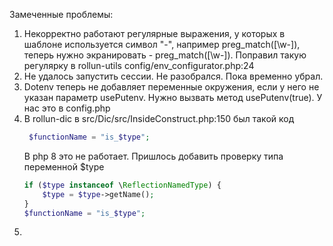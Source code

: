 Замеченные проблемы:

1. Некорректно работают регулярные выражения, у которых в шаблоне используется символ "-",
   например preg_match([\w-]), теперь нужно экранировать - preg_match([\w\-]).
   Поправил такую регулярку в rollun-utils config/env_configurator.php:24
2. Не удалось запустить сессии. Не разобрался. Пока временно убрал.
3. Dotenv теперь не добавляет переменные окружения, если у него не указан параметр usePutenv.
   Нужно вызвать метод usePutenv(true). У нас это в config.php
4. В rollun-dic в src/Dic/src/InsideConstruct.php:150 был такой код
   ```php
    $functionName = "is_$type";
   ```
   В php 8 это не работает. Пришлось добавить проверку типа переменной $type
   ```php
   if ($type instanceof \ReflectionNamedType) {
       $type = $type->getName();
   }
   $functionName = "is_$type";
   ```
5. 